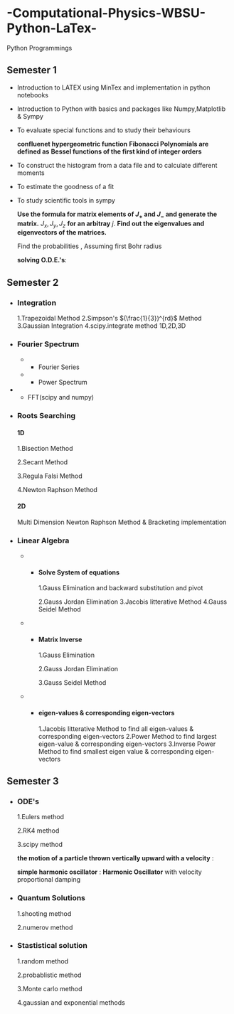 # -Computational-Physics-WBSU-Python-LaTex-
Python Programmings

## Semester 1
- Introduction to LATEX using MinTex and implementation in python notebooks  
- Introduction to Python with basics and packages like Numpy,Matplotlib & Sympy  
- To evaluate special functions and to study their behaviours
   
   **confluenet hypergeometric function** 
   **Fibonacci Polynomials are defined as** 
   **Bessel functions of the first kind of integer orders** 
  
- To construct the histogram from a data file and to calculate different moments
- To estimate the goodness of a fit
- To study scientific tools in sympy
   
    **Use the formula for matrix elements of $J_+$ and $J_-$ and generate the matrix.** 
     $J_x,J_y,J_z$ **for an arbitray** $j$. 
    **Find out the eigenvalues and eigenvectors of the matrices.**
    
    Find the probabilities , Assuming first Bohr radius 
     
  **solving O.D.E.'s**:

## Semester 2
- ### Integration 
     1.Trapezoidal Method
     2.Simpson's $(\frac{1}{3})^{rd}$ Method
     3.Gaussian Integration
     4.scipy.integrate method 1D,2D,3D
- ### Fourier Spectrum
   - - Fourier Series   
   
   - - Power Spectrum   
 
 - - FFT(scipy and numpy)

- ### Roots Searching
   #### 1D
     1.Bisection Method
   
     2.Secant Method
   
     3.Regula Falsi Method
    
     4.Newton Raphson Method
   
   #### 2D
     Multi Dimension Newton Raphson Method & Bracketing implementation
    
- ### Linear Algebra
  - - #### Solve System of equations
          
      1.Gauss Elimination and backward substitution and pivot 
        
      2.Gauss Jordan Elimination 
      3.Jacobis Iitterative Method
      4.Gauss Seidel Method 
           
  - - #### Matrix Inverse
          
       1.Gauss Elimination  

       2.Gauss Jordan Elimination 

       3.Gauss Seidel Method

  - - #### eigen-values & corresponding eigen-vectors
           
       1.Jacobis Iitterative Method to find all eigen-values & corresponding eigen-vectors
       2.Power Method to find largest eigen-value & corresponding eigen-vectors
       3.Inverse Power Method to find smallest eigen value & corresponding eigen-vectors

## Semester 3

- ###  ODE's
   1.Eulers method
   
   2.RK4 method
   
   3.scipy method

   **the motion of a particle thrown vertically upward with a velocity** :

   **simple harmonic oscillator** :
   **Harmonic Oscillator** with velocity proportional damping 

- ###  Quantum Solutions
   1.shooting method
   
   2.numerov method

- ###  Stastistical solution
   1.random method
   
   2.probablistic method
   
   3.Monte carlo method
   
   4.gaussian and exponential methods
